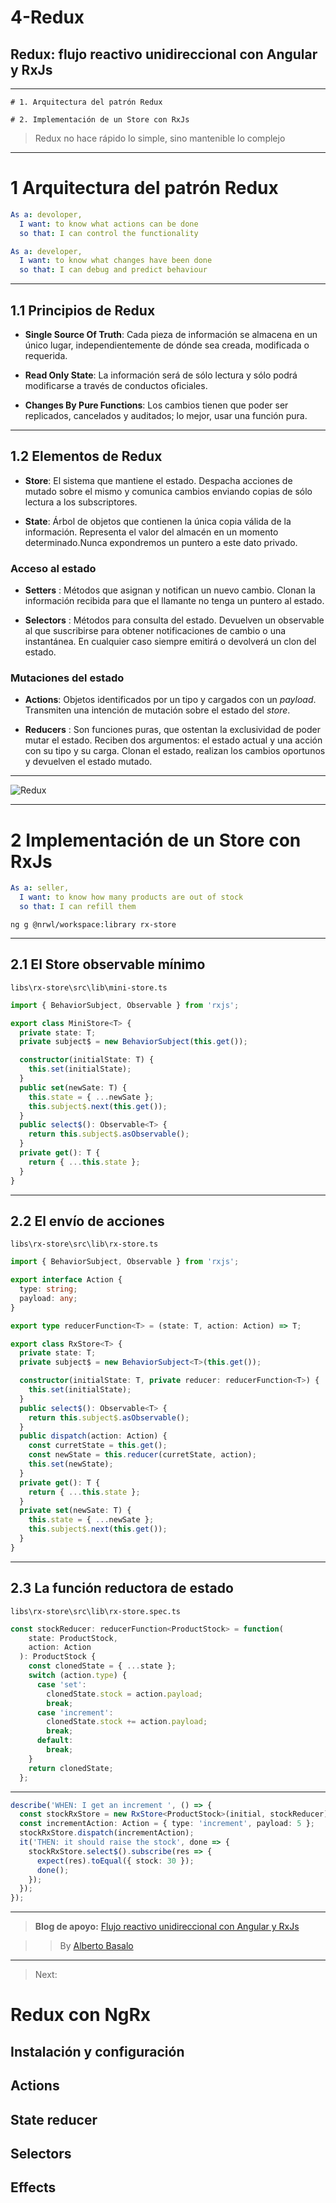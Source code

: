 # 4-Redux

## Redux: flujo reactivo unidireccional con Angular y RxJs

---

    # 1. Arquitectura del patrón Redux

    # 2. Implementación de un Store con RxJs


> Redux no hace rápido lo simple, sino mantenible lo complejo

---

# 1 Arquitectura del patrón Redux


```yaml
As a: devoloper,
  I want: to know what actions can be done
  so that: I can control the functionality

As a: developer,
  I want: to know what changes have been done
  so that: I can debug and predict behaviour
```

---

## 1.1 Principios de Redux

- **Single Source Of Truth**: Cada pieza de información se almacena en un único lugar, independientemente de dónde sea creada, modificada o requerida.

- **Read Only State**: La información será de sólo lectura y sólo podrá modificarse a través de conductos oficiales.

- **Changes By Pure Functions**: Los cambios tienen que poder ser replicados, cancelados y auditados; lo mejor, usar una función pura.

---

## 1.2 Elementos de Redux

- **Store**: El sistema que mantiene el estado. Despacha acciones de mutado sobre el mismo y comunica cambios enviando copias de sólo lectura a los subscriptores.

- **State**: Árbol de objetos que contienen la única copia válida de la información. Representa el valor del almacén en un momento determinado.Nunca expondremos un puntero a este dato privado.



### Acceso al estado

- **Setters** : Métodos que asignan y notifican un nuevo cambio. Clonan la información recibida para que el llamante no tenga un puntero al estado.

- **Selectors** : Métodos para consulta del estado. Devuelven un observable al que suscribirse para obtener notificaciones de cambio o una instantánea. En cualquier caso siempre emitirá o devolverá un clon del estado.


### Mutaciones del estado

- **Actions**: Objetos identificados por un tipo y cargados con un *payload*. Transmiten una intención de mutación sobre el estado del *store*.

- **Reducers** : Son funciones puras, que ostentan la exclusividad de poder mutar el estado. Reciben dos argumentos: el estado actual y una acción con su tipo y su carga. Clonan el estado, realizan los cambios oportunos y devuelven el estado mutado.

---
![Redux](./assets/Redux.png)

---

# 2 Implementación de un Store con RxJs

```yaml
As a: seller,
  I want: to know how many products are out of stock
  so that: I can refill them

```

```
ng g @nrwl/workspace:library rx-store
```

---

## 2.1 El Store observable mínimo

`libs\rx-store\src\lib\mini-store.ts`

```typescript
import { BehaviorSubject, Observable } from 'rxjs';

export class MiniStore<T> {
  private state: T;
  private subject$ = new BehaviorSubject(this.get());

  constructor(initialState: T) {
    this.set(initialState);
  }
  public set(newSate: T) {
    this.state = { ...newSate };
    this.subject$.next(this.get());
  }
  public select$(): Observable<T> {
    return this.subject$.asObservable();
  }
  private get(): T {
    return { ...this.state };
  }
}
```

---

## 2.2 El envío de acciones

`libs\rx-store\src\lib\rx-store.ts`


```typescript
import { BehaviorSubject, Observable } from 'rxjs';

export interface Action {
  type: string;
  payload: any;
}

export type reducerFunction<T> = (state: T, action: Action) => T;
```

```typescript
export class RxStore<T> {
  private state: T;
  private subject$ = new BehaviorSubject<T>(this.get());

  constructor(initialState: T, private reducer: reducerFunction<T>) {
    this.set(initialState);
  }
  public select$(): Observable<T> {
    return this.subject$.asObservable();
  }
  public dispatch(action: Action) {
    const curretState = this.get();
    const newState = this.reducer(curretState, action);
    this.set(newState);
  }
  private get(): T {
    return { ...this.state };
  }
  private set(newSate: T) {
    this.state = { ...newSate };
    this.subject$.next(this.get());
  }
}
```

---

## 2.3 La función reductora de estado

`libs\rx-store\src\lib\rx-store.spec.ts`

```typescript
const stockReducer: reducerFunction<ProductStock> = function(
    state: ProductStock,
    action: Action
  ): ProductStock {
    const clonedState = { ...state };
    switch (action.type) {
      case 'set':
        clonedState.stock = action.payload;
        break;
      case 'increment':
        clonedState.stock += action.payload;
        break;
      default:
        break;
    }
    return clonedState;
  };
```

---

```typescript
describe('WHEN: I get an increment ', () => {
  const stockRxStore = new RxStore<ProductStock>(initial, stockReducer);
  const incrementAction: Action = { type: 'increment', payload: 5 };
  stockRxStore.dispatch(incrementAction);
  it('THEN: it should raise the stock', done => {
    stockRxStore.select$().subscribe(res => {
      expect(res).toEqual({ stock: 30 });
      done();
    });
  });
});
```

---

> **Blog de apoyo:** [Flujo reactivo unidireccional con Angular y RxJs](https://academia-binaria.com/flujo-reactivo-unidireccional-con-Angular-y-RxJs/)

> > By [Alberto Basalo](https://twitter.com/albertobasalo)

---

> Next:

# Redux con NgRx

## Instalación y configuración
## Actions
## State reducer
## Selectors
## Effects



